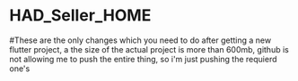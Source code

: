 # HAD_Seller_HOME
#These are the only changes which you need to do after getting a new flutter project, a the size of the actual project is more than 600mb, github is not allowing me to push the entire thing, so i'm just pushing the requierd one's
